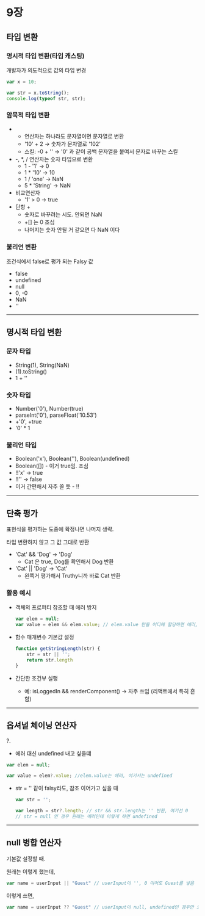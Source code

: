 # 9장

## 타입 변환

### 명시적 타입 변환(타입 캐스팅)

개발자가 의도적으로 값의 타입 변경

```jsx
var x = 10;

var str = x.toString();
console.log(typeof str, str);
```

### 암묵적 타입 변환

- 
    - 연산자는 하나라도 문자열이면 문자열로 변환
    - '10' + 2 → 숫자가 문자열로 '102'
    - 스킬: -0 + '' → '0' 과 같이 공백 문자열을 붙여서 문자로 바꾸는 스킬
- -, *, / 연산자는 숫자 타입으로 변환
    - 1 - '1' → 0
    - 1 * '10' → 10
    - 1 / 'one' → NaN
    - 5 * 'String' → NaN
- 비교연산자
    - '1' > 0 → true
- 단항 +
    - 숫자로 바꾸려는 시도. 안되면 NaN
    - +[] 는 0 조심
    - 나머지는 숫자 안될 거 같으면 다 NaN 이다

### 불리언 변환

조건식에서 false로 평가 되는 Falsy 값

- false
- undefined
- null
- 0, -0
- NaN
- ''

---

## 명시적 타입 변환

### 문자 타입

- String(1), String(NaN)
- (1).toString()
- 1 + ''

### 숫자 타입

- Number('0'), Number(true)
- parseInt('0'), parseFloat('10.53')
- +'0', +true
- '0' * 1

### 불리언 타입

- Boolean('x'), Boolean(''), Boolean(undefined)
- Boolean([]) - 이거 true임. 조심
- !!'x' → true
- !!'' → false
- 이거 간편해서 자주 쓸 듯 - !!

---

## 단축 평가

표현식을 평가하는 도중에 확정나면 나머지 생략.

타입 변환하지 않고 그 값 그대로 반환

- 'Cat' && 'Dog' → 'Dog'
    - Cat 은 true, Dog를 확인해서 Dog 반환
- 'Cat' || 'Dog' → 'Cat'
    - 왼쪽거 평가해서 Truthy니까 바로 Cat 반환

### 활용 예시

- 객체의 프로퍼티 참조할 때 에러 방지
    
    ```jsx
    var elem = null;
    var value = elem && elem.value; // elem.value 만을 어디에 할당하면 에러, 여기선 null
    ```
    
- 함수 매개변수 기본값 설정
    
    ```jsx
    function getStringLength(str) {
    	str = str || '';
    	return str.length
    }
    ```
    
- 간단한 조건부 실행
    - 예: isLoggedIn && renderComponent() → 자주 쓰임 (리액트에서 특히 흔함)

---

## 옵셔널 체이닝 연산자

?.

- 에러 대신 undefined 내고 싶을떄

```jsx
var elem = null;

var value = elem?.value; //elem.value는 에러, 여기서는 undefined
```

- str = '' 같이 falsy라도, 참조 이어가고 싶을 때
    
    ```jsx
    var str = '';
    
    var length = str?.length; // str && str.length는 '' 반환, 여기선 0
    // str = null 인 경우 원래는 에러인데 이렇게 하면 undefined
    ```
    

---

## null 병합 연산자

기본값 설정할 때.

원래는 이렇게 했는데,

```jsx
var name = userInput || "Guest" // userInput이 '', 0 이어도 Guest를 넣음
```

이렇게 쓰면,

```jsx
var name = userInput ?? "Guest" // userInput이 null, undefined인 경우만 오른쪽 넣음
```
